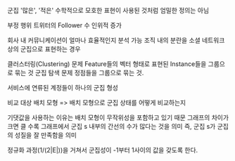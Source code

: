 군집
'많은', '적은' 수학적으로 모호한 표현이 사용된 것처럼 엄밀한 정의는 아님

부정 행위
트위터의 Follower 수 인위적 증가

회사 내 커뮤니케이션이 얼마나 효율적인지 분석 가능
조직 내의 분란을 소셜 네트워크 상의 군집으로 표현하는 경우

클러스터링(Clustering) 문제
Feature들의 벡터 형태로 표현된 Instance들을 그룹으로 묶는 것
군집 탐색 문제
정점들을 그룹으로 묶는 것.

서비스에 연류된 계정들이 하나의 군집 형성

비교 대상
배치 모형 => 배치 모형으로 군집 상태를 어떻게 비교하는지

기댓값을 사용하는 이유는 배치 모형이 무작위성을 포함하고 있기 때문
그래프의 차이가 크면 클 수록 그래프에서 군집 s 내부의 간선의 수가 많다는 것을 의미
즉, 군집 s가 군집의 성질을 잘 만족함을 의미

정규화 과정(1/(2|E|))을 거쳐서 군집성이 -1부터 1사이의 값을 갖도록 한다. 
